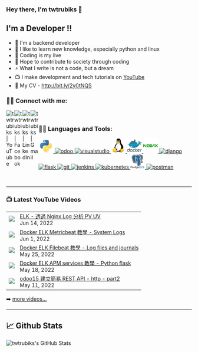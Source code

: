 ### Hey there, I'm twtrubiks 👋

## I'm a Developer !!

- 🔭 I'm a backend developer
- 🌱 I like to learn new knowledge, especially python and linux
- 👯 Coding is my live
- 🥅 Hope to contribute to society through coding
- ⚡  What I write is not a code, but a dream
- 📺 I make development and tech tutorials on [YouTube](https://www.youtube.com/user/blue524326)
- 🔭 My CV - http://bit.ly/2y0tNQS

### 🙋‍♂️ Connect with me:

[<img align="left" alt="twtrubiks | YouTube" width="22px" src="https://cdn.jsdelivr.net/npm/simple-icons@v3/icons/youtube.svg" />][youtube]
[<img align="left" alt="twtrubiks | Facebook" width="22px" src="https://cdn.jsdelivr.net/npm/simple-icons@v3/icons/facebook.svg" />][facebook]
[<img align="left" alt="twtrubiks | LinkedIn" width="22px" src="https://cdn.jsdelivr.net/npm/simple-icons@v3/icons/linkedin.svg" />][linkedin]
[<img align="left" alt="twtrubiks | Gmail" width="22px" src="https://cdn.jsdelivr.net/npm/simple-icons@v3/icons/gmail.svg" />][gmail]

<br />

### 👨‍💻 Languages and Tools:

<p align="left"> <a href="https://www.python.org" target="_blank"> <img src="https://raw.githubusercontent.com/devicons/devicon/master/icons/python/python-original.svg" alt="python" width="40" height="40"/> <a href="https://www.odoo.com/" target="_blank"> <img src="https://upload.wikimedia.org/wikipedia/commons/thumb/5/50/Odoo_logo.svg/320px-Odoo_logo.svg.png" alt="odoo" width="65" height="40"/> </a> <a href="https://code.visualstudio.com/" target="_blank"> <img src="https://upload.wikimedia.org/wikipedia/commons/thumb/9/9a/Visual_Studio_Code_1.35_icon.svg/240px-Visual_Studio_Code_1.35_icon.svg.png" alt="visualstudio" width="40" height="40"/> </a> <a href="https://www.linux.org/" target="_blank"> <img src="https://raw.githubusercontent.com/devicons/devicon/master/icons/linux/linux-original.svg" alt="linux" width="40" height="40"/> <a href="https://www.docker.com/" target="_blank"> <img src="https://raw.githubusercontent.com/devicons/devicon/master/icons/docker/docker-original-wordmark.svg" alt="docker" width="40" height="40"/> </a> </a> <a href="https://www.nginx.com" target="_blank"> <img src="https://raw.githubusercontent.com/devicons/devicon/master/icons/nginx/nginx-original.svg" alt="nginx" width="40" height="40"/> </a> </a> <a href="https://www.djangoproject.com/" target="_blank"> <img src="https://upload.wikimedia.org/wikipedia/commons/7/75/Django_logo.svg" alt="django" width="40" height="40"/> </a> <a href="https://flask.palletsprojects.com/" target="_blank"> <img src="https://www.vectorlogo.zone/logos/pocoo_flask/pocoo_flask-icon.svg" alt="flask" width="40" height="40"/> </a> <a href="https://git-scm.com/" target="_blank"> <img src="https://www.vectorlogo.zone/logos/git-scm/git-scm-icon.svg" alt="git" width="40" height="40"/> </a> <a href="https://www.jenkins.io" target="_blank"> <img src="https://www.vectorlogo.zone/logos/jenkins/jenkins-icon.svg" alt="jenkins" width="40" height="40"/> </a> <a href="https://kubernetes.io" target="_blank"> <img src="https://www.vectorlogo.zone/logos/kubernetes/kubernetes-icon.svg" alt="kubernetes" width="40" height="40"/> </a> <a href="https://www.postgresql.org" target="_blank"> <img src="https://raw.githubusercontent.com/devicons/devicon/master/icons/postgresql/postgresql-original-wordmark.svg" alt="postgresql" width="40" height="40"/> </a> <a href="https://postman.com" target="_blank"> <img src="https://www.vectorlogo.zone/logos/getpostman/getpostman-icon.svg" alt="postman" width="40" height="40"/> </a> </p>

<br />

---

### 📺 Latest YouTube Videos

<table>
    <tbody>
<!-- YOUTUBE:START --><tr><td><a href="https://www.youtube.com/watch?v=mUyDVVX6OD4"><img width="140px" src="https://i.ytimg.com/vi/mUyDVVX6OD4/mqdefault.jpg"></a></td>
<td><a href="https://www.youtube.com/watch?v=mUyDVVX6OD4">ELK - 透過 Nginx Log 分析 PV UV</a><br/>Jun 14, 2022</td></tr>
<tr><td><a href="https://www.youtube.com/watch?v=ocqhi23ETnw"><img width="140px" src="https://i.ytimg.com/vi/ocqhi23ETnw/mqdefault.jpg"></a></td>
<td><a href="https://www.youtube.com/watch?v=ocqhi23ETnw">Docker ELK Metricbeat 教學 - System Logs</a><br/>Jun 1, 2022</td></tr>
<tr><td><a href="https://www.youtube.com/watch?v=LS8RsFzbTFo"><img width="140px" src="https://i.ytimg.com/vi/LS8RsFzbTFo/mqdefault.jpg"></a></td>
<td><a href="https://www.youtube.com/watch?v=LS8RsFzbTFo">Docker ELK Filebeat 教學 - Log files and journals</a><br/>May 25, 2022</td></tr>
<tr><td><a href="https://www.youtube.com/watch?v=j_iNhl1Cp_Y"><img width="140px" src="https://i.ytimg.com/vi/j_iNhl1Cp_Y/mqdefault.jpg"></a></td>
<td><a href="https://www.youtube.com/watch?v=j_iNhl1Cp_Y">Docker ELK APM services 教學 - Python flask</a><br/>May 18, 2022</td></tr>
<tr><td><a href="https://www.youtube.com/watch?v=pyy1AQh_Tlo"><img width="140px" src="https://i.ytimg.com/vi/pyy1AQh_Tlo/mqdefault.jpg"></a></td>
<td><a href="https://www.youtube.com/watch?v=pyy1AQh_Tlo">odoo15 建立簡易 REST API - http - part2</a><br/>May 11, 2022</td></tr>
<!-- YOUTUBE:END -->
    </tbody>
</table>

➡️ [more videos...](https://www.youtube.com/user/blue524326)

---

## 📈 Github Stats

<p align="left">
  <img align="left" alt="twtrubiks's GitHub Stats" src="https://github-readme-stats.vercel.app/api?username=twtrubiks&show_icons=true&hide_border=true" />
</p>

[youtube]: https://www.youtube.com/user/blue524326
[linkedin]: https://www.linkedin.com/in/twtrubiks-a09330145/
[facebook]: https://www.facebook.com/TWTRubiks
[gmail]: mailto:twtrubiks@gmail.com
